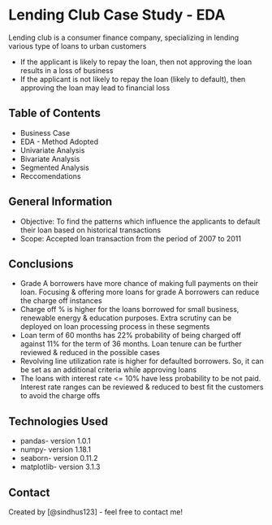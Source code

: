 # Lending Club Case Study - EDA
Lending club is a consumer finance company, specializing in lending various type of loans to urban customers
- If the applicant is likely to repay the loan, then not approving the loan results in a loss of business
- If the applicant is not likely to repay the loan (likely to default), then approving the loan may lead to financial loss 


## Table of Contents
* Business Case
* EDA - Method Adopted
* Univariate Analysis
* Bivariate Analysis
* Segmented Analysis
* Reccomendations

## General Information
- Objective:
	To find the patterns which influence the applicants to default their loan based on historical transactions
- Scope:
	Accepted loan transaction from the period of 2007 to 2011

## Conclusions
- Grade A borrowers have more chance of making full payments on their loan. Focusing & offering more loans for grade A borrowers can reduce the charge off instances
- Charge off % is higher for the loans borrowed for small business, renewable energy & education purposes. Extra scrutiny can be deployed on loan processing process in these segments
- Loan term of 60 months has 22% probability of being charged off against 11% for the term of 36 months. Loan tenure can be further reviewed & reduced in the possible cases
- Revolving line utilization rate is higher for defaulted borrowers. So, it can be set as an additional criteria while approving loans
- The loans with interest rate <= 10% have less probability to be not paid. Interest rate ranges can be reviewed & reduced to best fit the customers to avoid the charge offs

## Technologies Used
- pandas- version 1.0.1
- numpy- version 1.18.1
- seaborn- version 0.11.2
- matplotlib- version 3.1.3

## Contact
Created by [@sindhus123] - feel free to contact me!